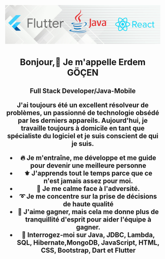 <img src="https://github.com/erdemgocen44/erdemgocen44/blob/main/1633014219490.jpg?raw=true">

<h1 align="center">Bonjour,👋 Je m'appelle Erdem GÖÇEN </h1>

<h2 align="center">Full Stack Developer/Java-Mobile<h/2>
  

  <p align="center"> J'ai toujours été un excellent résolveur de problèmes, un passionné de technologie obsédé par les derniers appareils. Aujourd'hui, je travaille toujours à domicile en tant que spécialiste du logiciel et je suis conscient de qui je suis.</p>
  
  <ul>
    <li>🔥 Je m'entraîne, me développe et me guide pour devenir une meilleure personne</li>
<li>⚜️ J'apprends tout le temps parce que ce n'est jamais assez pour moi.</li>
<li>🧠 Je me calme face à l'adversité.</li>
<li>➰ Je me concentre sur la prise de décisions de haute qualité</li>
<li>👯 J'aime gagner, mais cela me donne plus de tranquillité d'esprit pour aider l'équipe à gagner.</li>
<li>🔭 Interrogez-moi sur Java, JDBC, Lambda, SQL, Hibernate,MongoDB, JavaScript, HTML, CSS, Bootstrap, Dart et Flutter</li>

  </ul>


